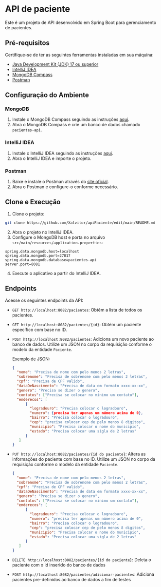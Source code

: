 # API de paciente

Este é um projeto de API desenvolvido em Spring Boot para gerenciamento de pacientes.

## Pré-requisitos

Certifique-se de ter as seguintes ferramentas instaladas em sua máquina:

- [Java Development Kit (JDK) 17 ou superior](https://www.oracle.com/java/technologies/javase-downloads.html)
- [IntelliJ IDEA](https://www.jetbrains.com/idea/download/)
- [MongoDB Compass](https://www.mongodb.com/try/download/compass)
- [Postman](https://www.postman.com/downloads/)

## Configuração do Ambiente

### MongoDB

1. Instale o MongoDB Compass seguindo as instruções [aqui](https://docs.mongodb.com/compass/current/install/).
2. Abra o MongoDB Compass e crie um banco de dados chamado `pacientes-api`.

### IntelliJ IDEA

1. Instale o IntelliJ IDEA seguindo as instruções [aqui](https://www.jetbrains.com/idea/download/).
2. Abra o IntelliJ IDEA e importe o projeto.

### Postman

1. Baixe e instale o Postman através do [site oficial](https://www.postman.com/downloads/).
2. Abra o Postman e configure-o conforme necessário.

## Clone e Execução

1. Clone o projeto:

```bash
git clone https://github.com/Xalvitor/apiPaciente/edit/main/README.md
```

2. Abra o projeto no IntelliJ IDEA.
3. Configure o MongoDB host e porta no arquivo `src/main/resources/application.properties`:

```properties
spring.data.mongodb.host=localhost
spring.data.mongodb.port=27017
spring.data.mongodb.database=pacientes-api
server.port=8081
```

4. Execute o aplicativo a partir do IntelliJ IDEA.

## Endpoints

Acesse os seguintes endpoints da API:

- `GET http://localhost:8082/pacientes`: Obtém a lista de todos os pacientes.
- `GET http://localhost:8082/pacientes/{id}`: Obtém um paciente específico com base no ID.
- `POST http://localhost:8082/pacientes`: Adiciona um novo paciente ao banco de dados. Utilize um JSON no corpo da requisição conforme o modelo da entidade `Paciente`.

  Exemplo de JSON:
  ```json
  { 
    "nome": "Precisa de nome com pelo menos 2 letras",
    "sobrenome": "Precisa de sobrenome com pelo menos 2 letras",
    "cpf": "Precisa de CPF valido",
    "dataDeNascimento": "Precisa de data em formato xxxx-xx-xx",
    "genero": "Precisa se dizer o genero",
    "contatos": ["Precisa se colocar no minimo um contato"],
    "enderecos": [
        {
          "logradouro": "Precisa colocar o logradouro",
          "numero": {precisa ter apenas um número acima de 0},
          "bairro": "Precisa colocar o logradouro",
          "cep": "precisa colocar cep de pelo menos 8 digitos",
          "municipio": "Precisa colocar o nome do municipio",
          "estado": "Precisa colocar uma sigla de 2 letras"
        }
     ]
  }
  ```

- `PUT http://localhost:8082/pacientes/{id do paciente}`: Altera as informações do paciente com base no ID. Utilize um JSON no corpo da requisição conforme o modelo da entidade `Paciente`.

  ```json
  { 
    "nome": "Precisa de nome com pelo menos 2 letras",
    "sobrenome": "Precisa de sobrenome com pelo menos 2 letras",
    "cpf": "Precisa de CPF valido",
    "dataDeNascimento": "Precisa de data em formato xxxx-xx-xx",
    "genero": "Precisa se dizer o genero",
    "contatos": ["Precisa se colocar no minimo um contato"],
    "enderecos": [
        {
          "logradouro": "Precisa colocar o logradouro",
          "numero": "precisa ter apenas um número acima de 0",
          "bairro": "Precisa colocar o logradouro",
          "cep": "precisa colocar cep de pelo menos 8 digitos",
          "municipio": "Precisa colocar o nome do municipio",
          "estado": "Precisa colocar uma sigla de 2 letras"
        }
     ]
  }
  ```

- `DELETE http://localhost:8082/pacientes/{id do paciente}`: Deleta o paciente com o id inserido do banco de dados
- `POST http://localhost:8082/pacientes/adicionar-pacientes`: Adiciona pacientes pre-definidos ao banco de dados a fim de testes
